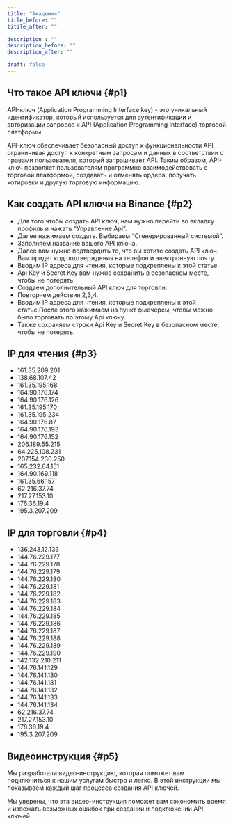 ```yaml
---
title: "Академия"
title_before: ""
titile_after: ""

description : ""
description_before: ""
description_after: ""

draft: false
---
```


## Что такое API ключи {#p1}
API-ключ (Application Programming Interface key) - это уникальный идентификатор, который используется для аутентификации и авторизации запросов к API (Application Programming Interface) торговой платформы.

API-ключ обеспечивает безопасный доступ к функциональности API, ограничивая доступ к конкретным запросам и данных в соответствии с правами пользователя, который запрашивает API. Таким образом, API-ключ позволяет пользователям программно взаимодействовать с торговой платформой, создавать и отменять ордера, получать котировки и другую торговую информацию.

## Как создать API ключи на Binance {#p2}

- Для того чтобы создать API ключ, нам нужно перейти во вкладку профиль и нажать “Управление Api”.
- Далее нажимаем создать. Выбираем “Сгенерированный системой”.
- Заполняем название вашего API ключа.
- Далее вам нужно подтвердить то, что вы хотите создать API ключ. Вам придет код подтверждения на телефон и  электронную почту.
- Вводим  IP адреса для чтения, которые подкреплены к этой статье.
- Api Key и Secret Key вам нужно сохранить в безопасном месте, чтобы не потерять.
- Создаем дополнительный API ключ для торговли.
- Повторяем действия 2,3,4.
- Вводим IP адреса для чтения, которые подкреплены к этой статье.После этого нажимаем на пункт фьючерсы, чтобы можно было торговать по этому Api ключу.
- Также сохраняем строки Api Key и Secret Key в безопасном месте, чтобы не потерять.

## IP для чтения {#p3}

- 161.35.209.201 
- 138.68.107.42 
- 161.35.195.168 
- 164.90.176.174 
- 164.90.176.126 
- 161.35.195.170 
- 161.35.195.234 
- 164.90.176.87 
- 164.90.176.193 
- 164.90.176.152 
- 206.189.55.215 
- 64.225.108.231 
- 207.154.230.250 
- 165.232.64.151 
- 164.90.169.118 
- 161.35.66.157 
- 62.216.37.74 
- 217.27.153.10
- 176.36.19.4
- 195.3.207.209


## IP для торговли {#p4}

- 136.243.12.133 
- 144.76.229.177 
- 144.76.229.178 
- 144.76.229.179 
- 144.76.229.180 
- 144.76.229.181 
- 144.76.229.182 
- 144.76.229.183 
- 144.76.229.184 
- 144.76.229.185 
- 144.76.229.186 
- 144.76.229.187 
- 144.76.229.188 
- 144.76.229.189 
- 144.76.229.190 
- 142.132.210.211 
- 144.76.141.129 
- 144.76.141.130 
- 144.76.141.131 
- 144.76.141.132 
- 144.76.141.133 
- 144.76.141.134 
- 62.216.37.74
- 217.27.153.10
- 176.36.19.4
- 195.3.207.209



## Видеоинструкция {#p5}

Мы разработали видео-инструкцию, которая поможет вам подключиться к нашим услугам быстро и легко. В этой инструкции мы показываем каждый шаг процесса создания API ключей.

Мы уверены, что эта видео-инструкция поможет вам сэкономить время и избежать возможных ошибок при создании и подключении API ключей. 



